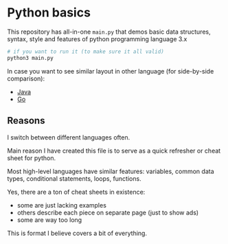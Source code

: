 # Python basics

This repository has all-in-one `main.py` that demos basic data structures, syntax, style and features of python programming language 3.x

```sh
# if you want to run it (to make sure it all valid)
python3 main.py
```

In case you want to see similar layout in other language (for side-by-side
comparison):
- [Java](https://github.com/antontsv/java-basics)
- [Go](https://github.com/antontsv/go-basics)

## Reasons

I switch between different languages often.

Main reason I have created this file is to serve as a quick refresher or cheat sheet for python.

Most high-level languages have similar features: variables, common data types, conditional statements, loops, functions.

Yes, there are a ton of cheat sheets in existence:
- some are just lacking examples
- others describe each piece on separate page (just to show ads)
- some are way too long

This is format I believe covers a bit of everything.
